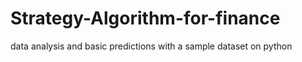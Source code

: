 # Strategy-Algorithm-for-finance
data analysis and basic predictions with a sample dataset on python
